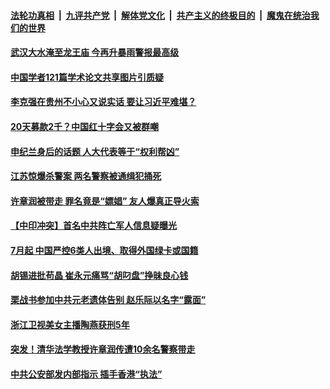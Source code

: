 

####  [法轮功真相](../../../../basic/blob/master/README.md?t=07071702) &nbsp;|&nbsp; [九评共产党](../../../../9ping.md/blob/master/README.md?t=07071702) &nbsp;|&nbsp; [解体党文化](../../../../jtdwh.md/blob/master/README.md?t=07071702)  &nbsp;|&nbsp; [共产主义的终极目的](../../../../gczydzjmd.md/blob/master/README.md?t=07071702) &nbsp;|&nbsp; [魔鬼在统治我们的世界](../../../../mgztzwmdsj.md/blob/master/README.md?t=07071702) 

#### [武汉大水淹至龙王庙 今再升暴雨警报最高级](../pages/soh5/398209.md?t=07071702) 
#### [中国学者121篇学术论文共享图片引质疑 ](../pages/soh5/398164.md?t=07071702) 
#### [李克强在贵州不小心又说实话 要让习近平难堪？](../pages/soh5/398176.md?t=07071702) 
#### [20天募款2千？中国红十字会又被群嘲](../pages/soh5/398107.md?t=07071702) 
#### [申纪兰身后的话题 人大代表等于“权利帮凶”](../pages/soh5/398131.md?t=07071702) 
#### [江苏惊爆杀警案  两名警察被通缉犯捅死](../pages/soh5/398077.md?t=07071702) 
#### [许章润被带走 罪名竟是“嫖娼” 友人爆真正导火索](../pages/soh5/397924.md?t=07071702) 
#### [【中印冲突】首名中共阵亡军人信息疑曝光](../pages/soh5/397906.md?t=07071702) 
#### [7月起 中国严控6类人出境、取得外国绿卡或国籍](../pages/soh5/397888.md?t=07071702) 
#### [胡锡进批苟晶 崔永元痛骂“胡叼盘”挣昧良心钱](../pages/soh5/397879.md?t=07071702) 
#### [栗战书参加中共元老遗体告别 赵乐际以名字“露面”](../pages/soh5/397843.md?t=07071702) 
#### [浙江卫视美女主播陶燕获刑5年](../pages/soh5/397837.md?t=07071702) 
#### [突发！清华法学教授许章润传遭10余名警察带走 ](../pages/soh5/397798.md?t=07071702) 
#### [中共公安部发内部指示 插手香港“执法”](../pages/soh5/397786.md?t=07071702) 
